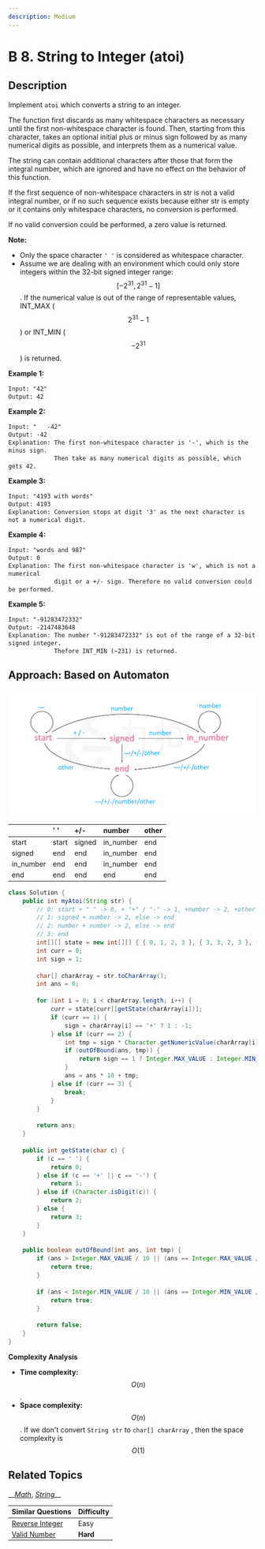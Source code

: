 ```yaml
---
description: Medium
---
```


# B 8. String to Integer \(atoi\)

## Description

Implement `atoi` which converts a string to an integer.

The function first discards as many whitespace characters as necessary until the first non-whitespace character is found. Then, starting from this character, takes an optional initial plus or minus sign followed by as many numerical digits as possible, and interprets them as a numerical value.

The string can contain additional characters after those that form the integral number, which are ignored and have no effect on the behavior of this function.

If the first sequence of non-whitespace characters in str is not a valid integral number, or if no such sequence exists because either str is empty or it contains only whitespace characters, no conversion is performed.

If no valid conversion could be performed, a zero value is returned.

**Note:**

* Only the space character `' '` is considered as whitespace character.
* Assume we are dealing with an environment which could only store integers within the 32-bit signed integer range: $$[−2^{31},  2^{31} − 1]$$. If the numerical value is out of the range of representable values, INT\_MAX \($$2^{31} − 1$$\) or INT\_MIN \($$−2^{31}$$\) is returned.

**Example 1:**

```text
Input: "42"
Output: 42
```

**Example 2:**

```text
Input: "   -42"
Output: -42
Explanation: The first non-whitespace character is '-', which is the minus sign.
             Then take as many numerical digits as possible, which gets 42.
```

**Example 3:**

```text
Input: "4193 with words"
Output: 4193
Explanation: Conversion stops at digit '3' as the next character is not a numerical digit.
```

**Example 4:**

```text
Input: "words and 987"
Output: 0
Explanation: The first non-whitespace character is 'w', which is not a numerical 
             digit or a +/- sign. Therefore no valid conversion could be performed.
```

**Example 5:**

```text
Input: "-91283472332"
Output: -2147483648
Explanation: The number "-91283472332" is out of the range of a 32-bit signed integer.
             Thefore INT_MIN (−231) is returned.
```

## Approach: Based on Automaton

![](../../../.gitbook/assets/image%20%2825%29.png)

|  | ' ' | +/- | number | other |
| :--- | :--- | :--- | :--- | :--- |
| start | start | signed | in\_number | end |
| signed | end | end | in\_number | end |
| in\_number | end | end | in\_number | end |
| end | end | end | end | end |

```java
class Solution {
    public int myAtoi(String str) {
        // 0: start + " " -> 0, + "+" / "-" -> 1, +number -> 2, +other -> end
        // 1: signed + number -> 2, else -> end
        // 2: number + number -> 2, else -> end
        // 3: end
        int[][] state = new int[][] { { 0, 1, 2, 3 }, { 3, 3, 2, 3 }, { 3, 3, 2, 3 }, { 3, 3, 3, 3 } };
        int curr = 0;
        int sign = 1;

        char[] charArray = str.toCharArray();
        int ans = 0;

        for (int i = 0; i < charArray.length; i++) {
            curr = state[curr][getState(charArray[i])];
            if (curr == 1) {
                sign = charArray[i] == '+' ? 1 : -1;
            } else if (curr == 2) {
                int tmp = sign * Character.getNumericValue(charArray[i]);
                if (outOfBound(ans, tmp)) {
                    return sign == 1 ? Integer.MAX_VALUE : Integer.MIN_VALUE;
                }
                ans = ans * 10 + tmp;
            } else if (curr == 3) {
                break;
            }
        }

        return ans;
    }

    public int getState(char c) {
        if (c == ' ') {
            return 0;
        } else if (c == '+' || c == '-') {
            return 1;
        } else if (Character.isDigit(c)) {
            return 2;
        } else {
            return 3;
        }
    }

    public boolean outOfBound(int ans, int tmp) {
        if (ans > Integer.MAX_VALUE / 10 || (ans == Integer.MAX_VALUE / 10 && tmp > 7)) {
            return true;
        }

        if (ans < Integer.MIN_VALUE / 10 || (ans == Integer.MIN_VALUE / 10 && tmp < -8)) {
            return true;
        }

        return false;
    }
}
```

**Complexity Analysis**

* **Time complexity:** $$O(n)$$.
* **Space complexity:** $$O(n)$$. If we don't convert `String str` to `char[] charArray` , then the space complexity is $$O(1)$$

## Related Topics

\_\_[_Math_](https://leetcode.com/tag/math/), [_String_](https://leetcode.com/tag/string/)\_\_

| Similar Questions | Difficulty |
| :--- | :--- |
| [Reverse Integer](c-7.-reverse-integer.md) | Easy |
| [Valid Number](a-65.-valid-number.md) | **Hard** |

